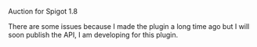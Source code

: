 Auction for Spigot 1.8

There are some issues because I made the plugin a long time ago but I will soon publish the API, I am developing for this plugin. 
